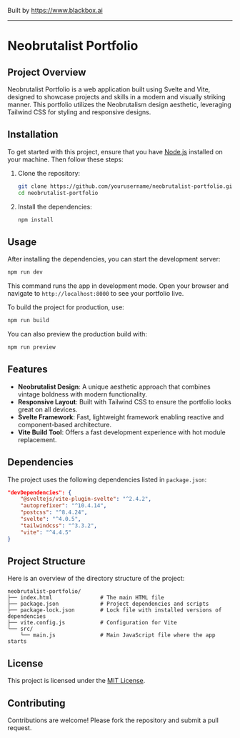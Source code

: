 
Built by https://www.blackbox.ai

---

# Neobrutalist Portfolio

## Project Overview
Neobrutalist Portfolio is a web application built using Svelte and Vite, designed to showcase projects and skills in a modern and visually striking manner. This portfolio utilizes the Neobrutalism design aesthetic, leveraging Tailwind CSS for styling and responsive designs.

## Installation
To get started with this project, ensure that you have [Node.js](https://nodejs.org/) installed on your machine. Then follow these steps:

1. Clone the repository:
   ```bash
   git clone https://github.com/yourusername/neobrutalist-portfolio.git
   cd neobrutalist-portfolio
   ```

2. Install the dependencies:
   ```bash
   npm install
   ```

## Usage
After installing the dependencies, you can start the development server:

```bash
npm run dev
```

This command runs the app in development mode. Open your browser and navigate to `http://localhost:8000` to see your portfolio live.

To build the project for production, use:

```bash
npm run build
```

You can also preview the production build with:

```bash
npm run preview
```

## Features
- **Neobrutalist Design**: A unique aesthetic approach that combines vintage boldness with modern functionality.
- **Responsive Layout**: Built with Tailwind CSS to ensure the portfolio looks great on all devices.
- **Svelte Framework**: Fast, lightweight framework enabling reactive and component-based architecture.
- **Vite Build Tool**: Offers a fast development experience with hot module replacement.

## Dependencies
The project uses the following dependencies listed in `package.json`:

```json
"devDependencies": {
    "@sveltejs/vite-plugin-svelte": "^2.4.2",
    "autoprefixer": "^10.4.14",
    "postcss": "^8.4.24",
    "svelte": "^4.0.5",
    "tailwindcss": "^3.3.2",
    "vite": "^4.4.5"
}
```

## Project Structure
Here is an overview of the directory structure of the project:

```
neobrutalist-portfolio/
├── index.html               # The main HTML file
├── package.json             # Project dependencies and scripts
├── package-lock.json        # Lock file with installed versions of dependencies
├── vite.config.js           # Configuration for Vite
└── src/
    └── main.js              # Main JavaScript file where the app starts
```

## License
This project is licensed under the [MIT License](LICENSE).

## Contributing
Contributions are welcome! Please fork the repository and submit a pull request.